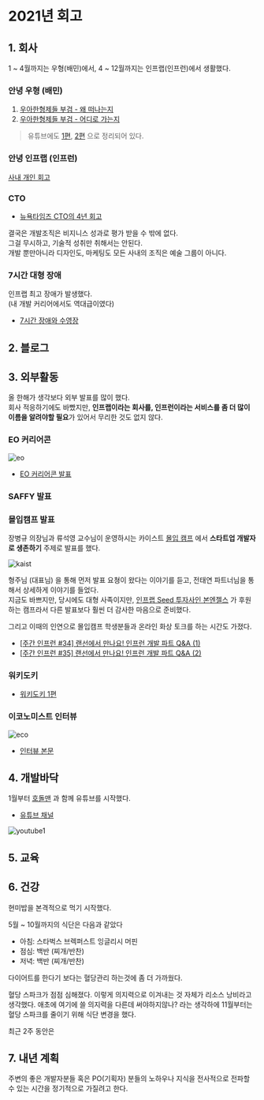 # 2021년 회고

## 1. 회사

1 ~ 4월까지는 우형(배민)에서, 4 ~ 12월까지는 인프랩(인프런)에서 생활했다. 

### 안녕 우형 (배민)

1) [우아한형제들 부검 - 왜 떠나는지](https://jojoldu.tistory.com/562)
2) [우아한형제들 부검 - 어디로 가는지](https://jojoldu.tistory.com/564)

> 유튜브에도 [1편](https://www.youtube.com/watch?v=kE0qicg9Kl0), [2편](https://www.youtube.com/watch?v=TK6gJkaeaWw) 으로 정리되어 있다.  


### 안녕 인프랩 (인프런)


[사내 개인 회고](https://doc.clickup.com/d/3gfz7-5843/log/3gfz7-85685/%ED%96%A5%EB%A1%9C)

### CTO 

* [뉴욕타임즈 CTO의 4년 회고](https://news.hada.io/topic?id=2016)

결국은 개발조직은 비지니스 성과로 평가 받을 수 밖에 없다.  
그걸 무시하고, 기술적 성취만 취해서는 안된다.  
개발 뿐만아니라 디자인도, 마케팅도 모든 사내의 조직은 예술 그룹이 아니다.

### 7시간 대형 장애

인프랩 최고 장애가 발생했다.  
(내 개발 커리어에서도 역대급이였다)

* [7시간 장애와 수영장](https://jojoldu.tistory.com/578)






## 2. 블로그


## 3. 외부활동

올 한해가 생각보다 외부 발표를 많이 했다.  
회사 적응하기에도 바빴지만, **인프랩이라는 회사를, 인프런이라는 서비스를 좀 더 많이 이름을 알려야할 필요**가 있어서 무리한 것도 없지 않다.

### EO 커리어콘

![eo](./images/eo.png)

* [EO 커리어콘 발표](https://jojoldu.tistory.com/notice/554)

### SAFFY 발표

### 몰입캠프 발표

장병규 의장님과 류석영 교수님이 운영하시는 카이스트 [몰입 캠프](https://madcamp.io/) 에서 **스타트업 개발자로 생존하기** 주제로 발표를 했다. 

![kaist](./images/kaist.png)

형주님 (대표님) 을 통해 먼저 발표 요쳥이 왔다는 이야기를 듣고, 전태연 파트너님을 통해서 상세하게 이야기를 들었다.  
지금도 바쁘지만, 당시에도 대형 
사족이지만, [인프랩 Seed 투자사인 본엔젤스](https://www.hyungjoo.me/%ec%9d%b8%ed%94%84%eb%9e%a9-%ec%9e%ac%eb%ac%b4%ec%a0%81-log-2/) 가 후원하는 캠프라서 다른 발표보다 훨씬 더 감사한 마음으로 준비했다.  


그리고 이때의 인연으로 몰입캠프 학생분들과 온라인 화상 토크를 하는 시간도 가졌다.

* [[주간 인프런 #34] 랜선에서 만나요! 인프런 개발 파트 Q&A (1)](https://www.inflearn.com/pages/weekly-inflearn-34-20211019)
* [[주간 인프런 #35] 랜선에서 만나요! 인프런 개발 파트 Q&A (2)](https://www.inflearn.com/pages/weekly-inflearn-35-20211026)

### 워키도키

* [워키도키 1편](https://www.youtube.com/watch?v=wfInwxT0UUA)

### 이코노미스트 인터뷰

![eco](./images/eco.png)

* [인터뷰 본문](https://n.news.naver.com/article/243/0000019746)

## 4. 개발바닥

1월부터 [호돌맨](https://hodolman.tistory.com) 과 함께 유튜브를 시작했다.  

* [유튜브 채널](https://www.youtube.com/channel/UCSEOUzkGNCT_29EU_vnBYjg)

![youtube1](./images/youtube1.png)


## 5. 교육


## 6. 건강

현미밥을 본격적으로 먹기 시작했다.

5월 ~ 10월까지의 식단은 다음과 같았다

* 아침: 스타벅스 브렉퍼스트 잉글리시 머핀
* 점심: 백반 (찌개/반찬)
* 저녁: 백반 (찌개/반찬)

다이어트를 한다기 보다는 혈당관리 하는것에 좀 더 가까웠다.

혈당 스파크가 점점 심해졌다.
이렇게 의지력으로 이겨내는 것 자체가 리소스 낭비라고 생각했다.
애초에 여기에 쓸 의지력을 다른데 써야하지않나? 라는 생각하에
11월부터는 혈당 스파크를 줄이기 위해 식단 변경을 했다.

최근 2주 동안은 


## 7. 내년 계획

주변의 좋은 개발자분들 혹은 PO(기획자) 분들의 노하우나 지식을 전사적으로 전파할 수 있는 시간을 정기적으로 가질려고 한다.  

